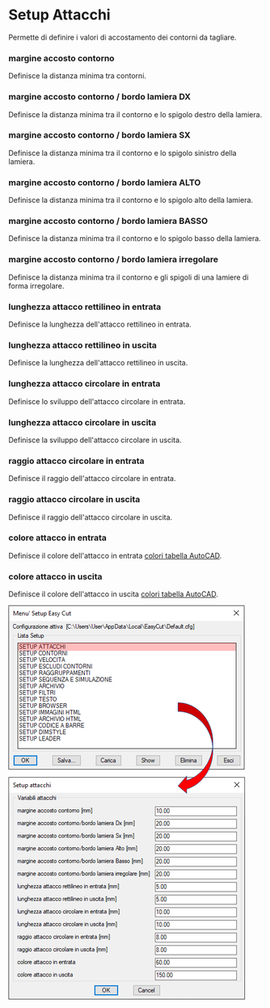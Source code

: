 # Setup Attacchi

Permette di definire i valori di accostamento dei contorni da tagliare.

### margine accosto contorno

Definisce la distanza minima tra contorni.

### margine accosto contorno / bordo lamiera DX

Definisce la distanza minima tra il contorno e lo spigolo destro della lamiera.

### margine accosto contorno / bordo lamiera SX

Definisce la distanza minima tra il contorno e lo spigolo sinistro della lamiera.

### margine accosto contorno / bordo lamiera ALTO

Definisce la distanza minima tra il contorno e lo spigolo alto della lamiera.

### margine accosto contorno / bordo lamiera BASSO

Definisce la distanza minima tra il contorno e lo spigolo basso della lamiera.

### margine accosto contorno / bordo lamiera irregolare

Definisce la distanza minima tra il contorno e gli spigoli di una lamiere di forma irregolare.

### lunghezza attacco rettilineo in entrata

Definisce la lunghezza dell'attacco rettilineo in entrata.

### lunghezza attacco rettilineo in uscita

Definisce la lunghezza dell'attacco rettilineo in uscita.

### lunghezza attacco circolare in entrata

Definisce lo sviluppo dell'attacco circolare in entrata.

### lunghezza attacco circolare in uscita

Definisce la sviluppo dell'attacco circolare in uscita.

### raggio attacco circolare in entrata

Definisce il raggio dell'attacco circolare in entrata.

### raggio attacco circolare in uscita

Definisce il raggio dell'attacco circolare in uscita.

### colore attacco in entrata

Definisce il colore dell'attacco in entrata [colori tabella AutoCAD](https://support.ptc.com/help/creo/creo_pma/r11.0/italian/index.html#page/data_exchange/interface/Basic_AutoCAD_System_Colors.html).

### colore attacco in uscita

Definisce il colore dell'attacco in uscita [colori tabella AutoCAD](https://support.ptc.com/help/creo/creo_pma/r11.0/italian/index.html#page/data_exchange/interface/Basic_AutoCAD_System_Colors.html).

![Setup Attacchi](/public/setup/menu-setup/setup-attacchi.png)
